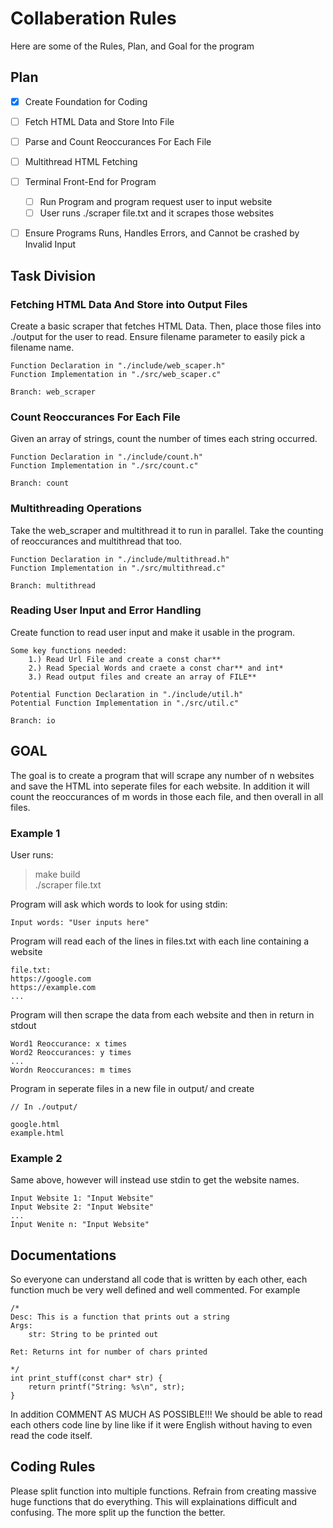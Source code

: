 # Collaberation Rules

Here are some of the Rules, Plan, and Goal for the program

## Plan
- [x] Create Foundation for Coding
- [ ] Fetch HTML Data and Store Into File
- [ ] Parse and Count Reoccurances For Each File
- [ ] Multithread HTML Fetching
- [ ] Terminal Front-End for Program
    - [ ] Run Program and program request user to input website
    - [ ] User runs ./scraper file.txt and it scrapes those websites
- [ ] Ensure Programs Runs, Handles Errors, and Cannot be crashed by Invalid Input


## Task Division

### Fetching HTML Data And Store into Output Files

Create a basic scraper that fetches HTML Data. Then, place those files into 
./output for the user to read. Ensure filename parameter to easily pick a filename
name.

```
Function Declaration in "./include/web_scaper.h"
Function Implementation in "./src/web_scaper.c"

Branch: web_scraper
```

### Count Reoccurances For Each File

Given an array of strings, count the number of times each string occurred.

```
Function Declaration in "./include/count.h"
Function Implementation in "./src/count.c"

Branch: count
```

### Multithreading Operations

Take the web_scraper and multithread it to run in parallel.
Take the counting of reoccurances and multithread that too.

```
Function Declaration in "./include/multithread.h"
Function Implementation in "./src/multithread.c"

Branch: multithread
```

### Reading User Input and Error Handling

Create function to read user input and make it usable in the program.

```
Some key functions needed:
    1.) Read Url File and create a const char**
    2.) Read Special Words and craete a const char** and int*
    3.) Read output files and create an array of FILE**

Potential Function Declaration in "./include/util.h"
Potential Function Implementation in "./src/util.c"

Branch: io
```

## GOAL

The goal is to create a program that will scrape any number of n websites
and save the HTML into seperate files for each website. In addition it will
count the reoccurances of m words in those each file, and then overall in all files.


### Example 1

User runs:
> make build<br>
> ./scraper file.txt

Program will ask which words to look for using stdin:

```
Input words: "User inputs here"
```

Program will read each of the lines in files.txt with each line containing a website

```
file.txt:
https://google.com
https://example.com
...
```

Program will then scrape the data from each website and then in return in stdout

```
Word1 Reoccurance: x times
Word2 Reoccurances: y times
...
Wordn Reoccurances: m times
```

Program in seperate files in a new file in output/ and create

```
// In ./output/

google.html
example.html
```

### Example 2

Same above, however will instead use stdin to get the website names.

```
Input Website 1: "Input Website"
Input Website 2: "Input Website"
...
Input Wenite n: "Input Website"
```

## Documentations

So everyone can understand all code that is written by each other, each function
much be very well defined and well commented. For example

```
/*
Desc: This is a function that prints out a string
Args:
    str: String to be printed out

Ret: Returns int for number of chars printed

*/
int print_stuff(const char* str) {
    return printf("String: %s\n", str);
}
```
In addition COMMENT AS MUCH AS POSSIBLE!!! We should be able to read each others
code line by line like if it were English without having to even read the code itself.


## Coding Rules

Please split function into multiple functions. Refrain from creating massive
huge functions that do everything. This will explainations difficult and confusing.
The more split up the function the better.
